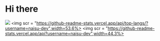 # Hi there
<img src = "http://github-profile-summary-cards.vercel.app/api/cards/profile-details?username=vn7n24fzkq&theme=default"></img>
<img scr = "https://github-readme-stats.vercel.app/api/top-langs/?username=naisu-dev",width=53.6%></img>
<img scr = "https://github-readme-stats.vercel.app/api?username=naisu-dev",width=44.3%></img>
<!-- [![trophy](https://github-profile-trophy.vercel.app/?username=naisu-dev
)](https://github.com/ryo-ma/github-profile-trophy)  
[![Twitter](https://img.shields.io/badge/--FFFFFF?style=social&logo=twitter&label=Follow%20naisu_dayo)](https://twitter.com/naisu_dayo)
[![Twitter](https://img.shields.io/badge/--FFFFFF?style=social&logo=twitter&label=Follow%20naisu_dev_dayo)](https://twitter.com/naisu_dev_dayo)
 -->
